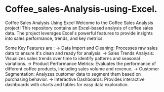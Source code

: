 # Coffee_sales-Analysis-using-Excel.
Coffee Sales Analysis Using Excel Welcome to the Coffee Sales Analysis project! This repository contains an Excel-based analysis of coffee sales data. The project leverages Excel's powerful features to provide insights into sales performance, trends, and key metrics.

Some Key Features are :
-> Data Import and Cleaning: Processes raw sales data to ensure it's clean and ready for analysis.
-> Sales Trends Analysis: Visualizes sales trends over time to identify patterns and seasonal variations.
-> Product Performance Metrics: Evaluates the performance of different coffee products, including sales volume and revenue.
-> Customer Segmentation: Analyzes customer data to segment them based on purchasing behavior.
-> Interactive Dashboards: Provides interactive dashboards with charts and tables for easy data exploration.
